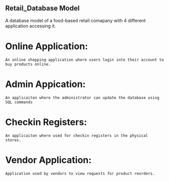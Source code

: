 ## Retail_Database Model
  A database model of a food-based retail comapany with 4 different application accessing it.
  # Online Application:
    An online shopping application where users login into their account to buy products online.
  # Admin Appication:
    An applicaiton where the administrator can update the database using SQL commands
  # Checkin Registers:
    An applicaiton where used for checkin registers in the physical stores.
  # Vendor Application:
    Application used by vendors to view requests for product reorders.
